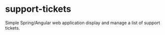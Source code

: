 # support-tickets
Simple Spring/Angular web application display and manage a list of support tickets.
